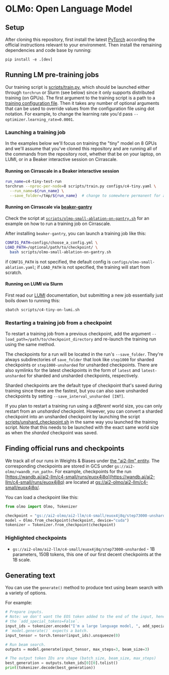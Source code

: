 # OLMo: Open Language Model

## Setup

After cloning this repository, first install the latest [PyTorch](https://pytorch.org) according the official instructions relevant to your environment. Then install the remaining dependencies and code base by running:

```
pip install -e .[dev]
```

## Running LM pre-training jobs

Our training script is [scripts/train.py](./scripts/train.py), which should be launched either through `torchrun` or Slurm (see below) since it only supports distributed training (on GPUs).
The first argument to the training script is a path to a [training configuration file](./configs/).
Then it takes any number of optional arguments that can be used to override values from the configuration file using dot notation.
For example, to change the learning rate you'd pass `--optimizer.learning_rate=0.0001`.

### Launching a training job

In the examples below we'll focus on training the "tiny" model on 8 GPUs and we'll assume that you've cloned this repository and are running all of the commands from the repository root,
whether that be on your laptop, on LUMI, or in a Beaker interactive session on Cirrascale.

#### Running on Cirrascale in a Beaker interactive session

```bash
run_name=c4-tiny-test-run
torchrun --nproc-per-node=8 scripts/train.py configs/c4-tiny.yaml \
  --run_name=${run_name} \
  --save_folder=/tmp/${run_name}  # change to somewhere permanent for a real run
```

#### Running on Cirrascale via [beaker-gantry](https://github.com/allenai/beaker-gantry)

Check the script at [`scripts/olmo-small-ablation-on-gantry.sh`](scripts/beaker/olmo-small-ablation-on-gantry.sh) for an example on how to run a training job on Cirrascale.

After installing `beaker-gantry`, you can launch a training job like this:

```bash
CONFIG_PATH=configs/choose_a_config.yml \
LOAD_PATH=/optional/path/to/checkpoint/ \
  bash scripts/olmo-small-ablation-on-gantry.sh
```

if `CONFIG_PATH` is not specified, the default config is `configs/olmo-small-ablation.yaml`;
if `LOAD_PATH` is not specified, the training will start from scratch.

#### Running on LUMI via Slurm

First read our [LUMI](./LUMI.md) documentation, but submitting a new job essentially just boils down to running this:

```bash
sbatch scripts/c4-tiny-on-lumi.sh
```

### Restarting a training job from a checkpoint

To restart a training job from a previous checkpoint, add the argument `--load_path=/path/to/checkpoint_directory` and re-launch the training run using the same method.

The checkpoints for a run will be located in the run's `--save_folder`. They're always subdirectories of `save_folder` that look like `step1000` for sharded checkpoints or `step1000-unsharded` for unsharded checkpoints.
There are also symlinks for the latest checkpoints in the form of `latest` and `latest-unsharded` for sharded and unsharded checkpoints, respectively.

Sharded checkpoints are the default type of checkpoint that's saved during training since these are the fastest, but you can also save unsharded checkpoints by setting `--save_interval_unsharded [INT]`.

If you plan to restart a training run using a *different* world size, you can only restart from an *unsharded* checkpoint.
However, you can convert a sharded checkpoint into an unsharded checkpoint by launching the script [scripts/unshard_checkpoint.sh](./scripts/unshard_checkpoint.sh) in the same way you launched the training script. Note that this needs to be launched with the exact same world size as when the *sharded* checkpoint was saved.

## Finding official runs and checkpoints

We track all of our runs in Weights & Biases under [the "ai2-llm" entity](https://wandb.ai/ai2-llm).
The corresponding checkpoints are stored in GCS under `gs://ai2-olmo/<wandb_run_path>`.
For example, checkpoints for the run [https://wandb.ai/ai2-llm/c4-small/runs/euox4j8q](https://wandb.ai/ai2-llm/c4-small/runs/euox4j8q) are located at [gs://ai2-olmo/ai2-llm/c4-small/euox4j8q/](https://console.cloud.google.com/storage/browser/ai2-olmo/ai2-llm/c4-small/euox4j8q).

You can load a checkpoint like this:

```python
from olmo import Olmo, Tokenizer

checkpoint = "gs://ai2-olmo/ai2-llm/c4-small/euox4j8q/step73000-unsharded"
model = Olmo.from_checkpoint(checkpoint, device="cuda")
tokenizer = Tokenizer.from_checkpoint(checkpoint)
```

### Highlighted checkpoints

 * `gs://ai2-olmo/ai2-llm/c4-small/euox4j8q/step73000-unsharded` - 1B parameters, 150B tokens, this one of our first decent checkpoints at the 1B scale.

## Generating text

You can use the `generate()` method to produce text using beam search with a variety of options.

For example:

```python
# Prepare inputs.
# Note: we don't want the EOS token added to the end of the input, hence
# the `add_special_tokens=False`.
input_ids = tokenizer.encode("I'm a large language model, ", add_special_tokens=False)
# `model.generate()` expects a batch.
input_tensor = torch.tensor(input_ids).unsqueeze(0)

# Run beam search.
outputs = model.generate(input_tensor, max_steps=3, beam_size=3)

# The output token IDs are shape (batch_size, beam_size, max_steps)
best_generation = outputs.token_ids[0][0].tolist()
print(tokenizer.decode(best_generation))
```
